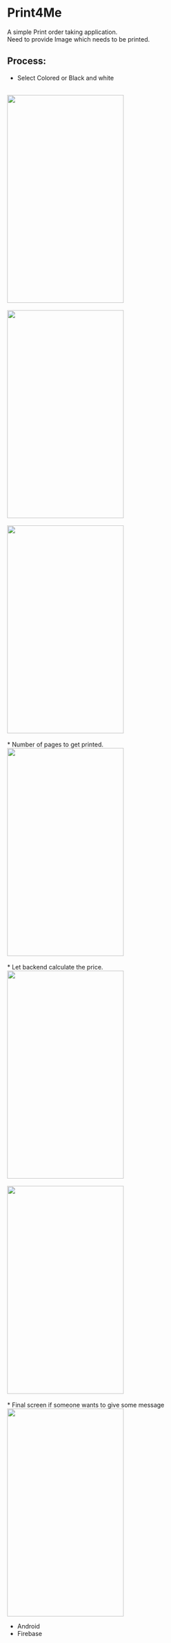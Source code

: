 # Print4Me

A simple Print order taking application. 
</br>
Need to provide Image which needs to be printed.
</br>

## Process:
* Select Colored or Black and white
</br>
<a href="url"><img src="https://user-images.githubusercontent.com/35291991/88463897-db3f4700-ced3-11ea-97cc-78a0b462d413.png" height="480" width="270"/>

</br>
</br>
<a href="url"><img src="https://user-images.githubusercontent.com/35291991/88463939-3cffb100-ced4-11ea-8776-fc17893ad3df.png" height="480" width="270"/>
</br>
</br>
<a><img src="https://user-images.githubusercontent.com/35291991/88463965-6ae4f580-ced4-11ea-8efe-4ae91c4f38db.png" height="480" width="270"/>
</br>
</br>
* Number of pages to get printed.
</br>
<a><img src="https://user-images.githubusercontent.com/35291991/88464009-dcbd3f00-ced4-11ea-8785-b26c50b04248.png" height="480" width="270"/>
</br>
</br>
* Let backend calculate the price.
</br>
<a><img src="https://user-images.githubusercontent.com/35291991/88464031-00808500-ced5-11ea-9262-0f195a1ca211.png" height="480" width="270"/>
</br>
</br>
<a><img src="https://user-images.githubusercontent.com/35291991/88464043-23129e00-ced5-11ea-8a8d-30a464174525.png" height="480" width="270"/>
</br>
</br>
* Final screen if someone wants to give some message
</br>
<a ><img src="https://user-images.githubusercontent.com/35291991/88464058-40e00300-ced5-11ea-9a12-9bc0f58740e6.png" height="480" width="270"/>


 * Android
 * Firebase



